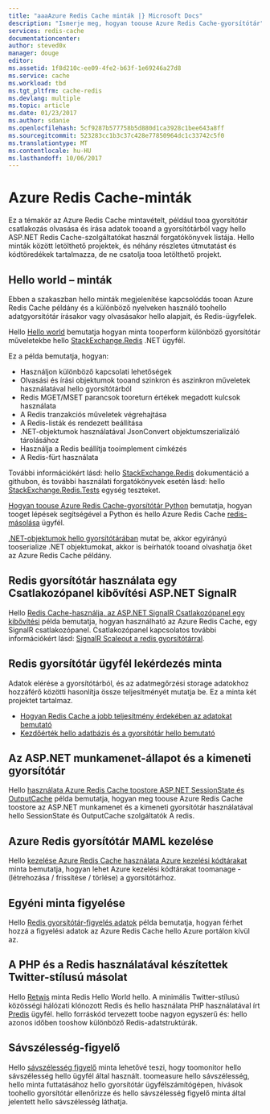 ```yaml
---
title: "aaaAzure Redis Cache minták |} Microsoft Docs"
description: "Ismerje meg, hogyan toouse Azure Redis Cache-gyorsítótár"
services: redis-cache
documentationcenter: 
author: steved0x
manager: douge
editor: 
ms.assetid: 1f8d210c-ee09-4fe2-b63f-1e69246a27d8
ms.service: cache
ms.workload: tbd
ms.tgt_pltfrm: cache-redis
ms.devlang: multiple
ms.topic: article
ms.date: 01/23/2017
ms.author: sdanie
ms.openlocfilehash: 5cf9287b577758b5d880d1ca3928c1bee643a8ff
ms.sourcegitcommit: 523283cc1b3c37c428e77850964dc1c33742c5f0
ms.translationtype: MT
ms.contentlocale: hu-HU
ms.lasthandoff: 10/06/2017
---
```

# <a name="azure-redis-cache-samples"></a>Azure Redis Cache-minták
Ez a témakör az Azure Redis Cache mintavételt, például tooa gyorsítótár csatlakozás olvasása és írása adatok tooand a gyorsítótárból vagy hello ASP.NET Redis Cache-szolgáltatókat használ forgatókönyvek listája. Hello minták között letölthető projektek, és néhány részletes útmutatást és kódtöredékek tartalmazza, de ne csatolja tooa letölthető projekt.

## <a name="hello-world-samples"></a>Hello world – minták
Ebben a szakaszban hello minták megjelenítése kapcsolódás tooan Azure Redis Cache példány és a különböző nyelveken használó toohello adatgyorsítótár írásakor vagy olvasásakor hello alapjait, és Redis-ügyfelek.

Hello [Hello world](https://github.com/rustd/RedisSamples/tree/master/HelloWorld) bemutatja hogyan minta tooperform különböző gyorsítótár műveletekbe hello [StackExchange.Redis](https://github.com/StackExchange/StackExchange.Redis) .NET ügyfél.

Ez a példa bemutatja, hogyan:

* Használjon különböző kapcsolati lehetőségek
* Olvasási és írási objektumok tooand szinkron és aszinkron műveletek használatával hello gyorsítótárból
* Redis MGET/MSET parancsok tooreturn értékek megadott kulcsok használata
* A Redis tranzakciós műveletek végrehajtása
* A Redis-listák és rendezett beállítása
* .NET-objektumok használatával JsonConvert objektumszerializáló tárolásához
* Használja a Redis beállítja tooimplement címkézés
* A Redis-fürt használata

További információkért lásd: hello [StackExchange.Redis](https://github.com/StackExchange/StackExchange.Redis) dokumentáció a githubon, és további használati forgatókönyvek esetén lásd: hello [StackExchange.Redis.Tests](https://github.com/StackExchange/StackExchange.Redis/tree/master/StackExchange.Redis.Tests) egység teszteket.

[Hogyan toouse Azure Redis Cache-gyorsítótár Python](cache-python-get-started.md) bemutatja, hogyan tooget lépések segítségével a Python és hello Azure Redis Cache [redis-másolása](https://github.com/andymccurdy/redis-py) ügyfél.

[.NET-objektumok hello gyorsítótárában](cache-dotnet-how-to-use-azure-redis-cache.md#work-with-net-objects-in-the-cache) mutat be, akkor egyirányú tooserialize .NET objektumokat, akkor is beírhatók tooand olvashatja őket az Azure Redis Cache példány. 

## <a name="use-redis-cache-as-a-scale-out-backplane-for-aspnet-signalr"></a>Redis gyorsítótár használata egy Csatlakozópanel kibővítési ASP.NET SignalR
Hello [Redis Cache-használja, az ASP.NET SignalR Csatlakozópanel egy kibővítési](https://github.com/rustd/RedisSamples/tree/master/RedisAsSignalRBackplane) példa bemutatja, hogyan használható az Azure Redis Cache, egy SignalR csatlakozópanel. Csatlakozópanel kapcsolatos további információkért lásd: [SignalR Scaleout a redis gyorsítótárral](http://www.asp.net/signalr/overview/performance/scaleout-with-redis).

## <a name="redis-cache-customer-query-sample"></a>Redis gyorsítótár ügyfél lekérdezés minta
Adatok elérése a gyorsítótárból, és az adatmegőrzési storage adatokhoz hozzáférő közötti hasonlítja össze teljesítményét mutatja be. Ez a minta két projektet tartalmaz.

* [Hogyan Redis Cache a jobb teljesítmény érdekében az adatokat bemutató](https://github.com/rustd/RedisSamples/tree/master/RedisCacheCustomerQuerySample)
* [Kezdőérték hello adatbázis és a gyorsítótár hello bemutató](https://github.com/rustd/RedisSamples/tree/master/SeedCacheForCustomerQuerySample)

## <a name="aspnet-session-state-and-output-caching"></a>Az ASP.NET munkamenet-állapot és a kimeneti gyorsítótár
Hello [használata Azure Redis Cache toostore ASP.NET SessionState és OutputCache](https://github.com/rustd/RedisSamples/tree/master/SessionState_OutputCaching) példa bemutatja, hogyan meg toouse Azure Redis Cache toostore az ASP.NET munkamenet és a kimeneti gyorsítótár használatával hello SessionState és OutputCache szolgáltatók A redis.

## <a name="manage-azure-redis-cache-with-maml"></a>Azure Redis gyorsítótár MAML kezelése
Hello [kezelése Azure Redis Cache használata Azure kezelési kódtárakat](https://github.com/rustd/RedisSamples/tree/master/ManageCacheUsingMAML) minta bemutatja, hogyan lehet Azure kezelési kódtárakat toomanage - (létrehozása / frissítése / törlése) a gyorsítótárhoz. 

## <a name="custom-monitoring-sample"></a>Egyéni minta figyelése
Hello [Redis gyorsítótár-figyelés adatok](https://github.com/rustd/RedisSamples/tree/master/CustomMonitoring) példa bemutatja, hogyan férhet hozzá a figyelési adatok az Azure Redis Cache hello Azure portálon kívül az.

## <a name="a-twitter-style-clone-written-using-php-and-redis"></a>A PHP és a Redis használatával készítettek Twitter-stílusú másolat
Hello [Retwis](https://github.com/SyntaxC4-MSFT/retwis) minta Redis Hello World hello. A minimális Twitter-stílusú közösségi hálózati klónozott Redis és hello használata PHP használatával írt [Predis](https://github.com/nrk/predis) ügyfél. hello forráskód tervezett toobe nagyon egyszerű és: hello azonos időben tooshow különböző Redis-adatstruktúrák.

## <a name="bandwidth-monitor"></a>Sávszélesség-figyelő
Hello [sávszélesség figyelő](https://github.com/JonCole/SampleCode/tree/master/BandWidthMonitor) minta lehetővé teszi, hogy toomonitor hello sávszélesség hello ügyfél által használt. toomeasure hello sávszélesség, hello minta futtatásához hello gyorsítótár ügyfélszámítógépen, hívások toohello gyorsítótár ellenőrizze és hello sávszélesség figyelő minta által jelentett hello sávszélesség láthatja.


